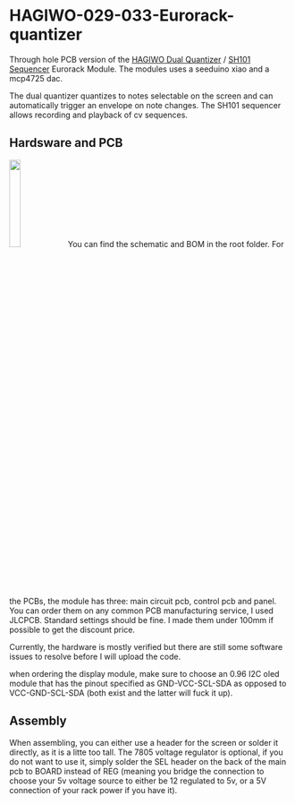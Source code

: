 # HAGIWO-029-033-Eurorack-quantizer
Through hole PCB version of the [HAGIWO Dual Quantizer](https://www.youtube.com/watch?v=6FJpljEYZq4) / [SH101 Sequencer](https://www.youtube.com/watch?v=--qb_QYZrTk) Eurorack Module. The modules uses a seeduino xiao and a mcp4725 dac.

The dual quantizer quantizes to notes selectable on the screen and can automatically trigger an envelope on note changes.
The SH101 sequencer allows recording and playback of cv sequences.

## Hardsware and PCB
<img src="images/front.jpg" width="20%" height="20%">
You can find the schematic and BOM in the root folder. For the PCBs, the module has three: main circuit pcb, control pcb and panel. You can order them on any common PCB manufacturing service, I used JLCPCB. Standard settings should be fine. I made them under 100mm if possible to get the discount price.

Currently, the hardware is mostly verified but there are still some software issues to resolve before I will upload the code.

when ordering the display module, make sure to choose an 0.96 I2C oled module that has the pinout specified as GND-VCC-SCL-SDA as opposed to VCC-GND-SCL-SDA (both exist and the latter will fuck it up).

## Assembly

When assembling, you can either use a header for the screen or solder it directly, as it is a litte too tall.
The 7805 voltage regulator is optional, if you do not want to use it, simply solder the SEL header on the back of the main pcb to BOARD instead of REG (meaning you bridge the connection to choose your 5v voltage source to either be 12 regulated to 5v, or a 5V connection of your rack power if you have it).

